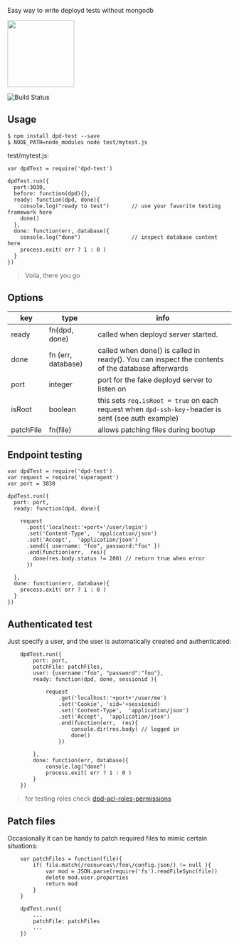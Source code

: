 Easy way to write deployd tests without mongodb 

<img src="https://media4.giphy.com/media/i9qfoiyZ4Ml0c/200_s.gif" width="150" style="width:150px"/>

![Build Status](https://travis-ci.org/--repourl=git@github.com:coderofsalvation/dpd-test..svg?branch=master)

## Usage

    $ npm install dpd-test --save
    $ NODE_PATH=node_modules node test/mytest.js

test/mytest.js:

    var dpdTest = require('dpd-test')

    dpdTest.run({
      port:3030, 
      before: function(dpd){}, 
      ready: function(dpd, done){
        console.log("ready to test")       // use your favorite testing framework here
        done()
      }, 
      done: function(err, database){
        console.log("done")                // inspect database content here 
        process.exit( err ? 1 : 0 )
      }  
    })

> Voila,  there you go

## Options 

| key       | type               | info                                                                                               |
|-----------|--------------------|----------------------------------------------------------------------------------------------------|
| ready     | fn(dpd, done)      | called when deployd server started.                                                                |
| done      | fn (err, database) | called when done() is called in ready(). You can inspect the contents of the database afterwards   |
| port      | integer            | port for the fake deployd server to listen on                                                      |
| isRoot    | boolean            | this sets `req.isRoot = true` on each request when `dpd-ssh-key`-header is sent (see auth example) |
| patchFile | fn(file)           | allows patching files during bootup                                                                |

## Endpoint testing 

    var dpdTest = require('dpd-test')
    var request = require('superagent')
    var port = 3030

    dpdTest.run({
      port: port, 
      ready: function(dpd, done){

        request
          .post('localhost:'+port+'/user/login')
          .set('Content-Type',  'application/json')
          .set('Accept',  'application/json')
          .send({ username: "foo", password:"foo" })
          .end(function(err,  res){
            done(res.body.status != 200) // return true when error
          })

      }, 
      done: function(err, database){
        process.exit( err ? 1 : 0 )
      }  
    })

## Authenticated test

Just specify a user, and the user is automatically created and authenticated:

		dpdTest.run({
			port: port, 
			patchFile: patchFiles, 
			user: {username:"foo", "password":"foo"}, 
			ready: function(dpd, done, sessionid ){

				request
					.get('localhost:'+port+'/user/me')
					.set('Cookie', 'sid='+sessionid)
					.set('Content-Type',  'application/json')
					.set('Accept',  'application/json')
					.end(function(err,  res){
						console.dir(res.body) // logged in
						done()
					})

			}, 
			done: function(err, database){
				console.log("done") 
				process.exit( err ? 1 : 0 )
			} 
		})

> for testing roles check [dpd-acl-roles-permissions](https://npmjs.org/package/dpd-acl-roles-permissions)

## Patch files

Occasionally it can be handy to patch required files to mimic certain situations:

		var patchFiles = function(file){
			if( file.match(/resources\/foo\/config.json/) != null ){
				var mod = JSON.parse(require('fs').readFileSync(file))
				delete mod.user.properties
				return mod
			}
		}

		dpdTest.run({
			...
			patchFile: patchFiles
			...
		})
